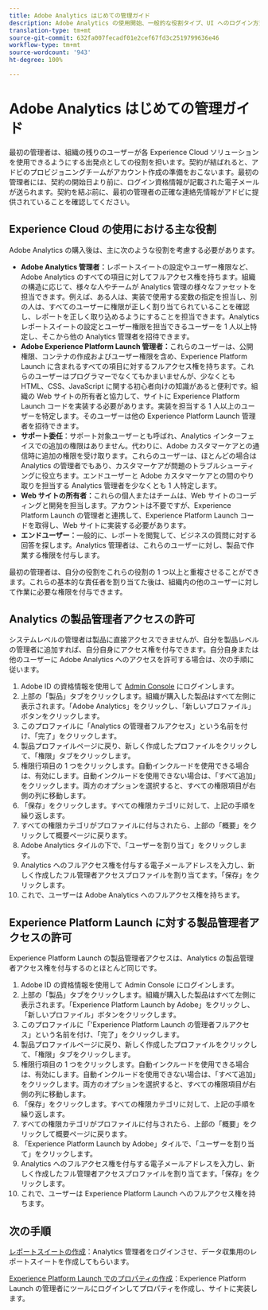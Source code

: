 ```yaml
---
title: Adobe Analytics はじめての管理ガイド
description: Adobe Analytics の使用開始、一般的な役割タイプ、UI へのログイン方法を説明します。
translation-type: tm+mt
source-git-commit: 632fa007fecadf01e2cef67fd3c2519799636e46
workflow-type: tm+mt
source-wordcount: '943'
ht-degree: 100%

---
```



# Adobe Analytics はじめての管理ガイド

最初の管理者は、組織の残りのユーザーが各 Experience Cloud ソリューションを使用できるようにする出発点としての役割を担います。契約が結ばれると、アドビのプロビジョニングチームがアカウント作成の準備をおこないます。最初の管理者には、契約の開始日より前に、ログイン資格情報が記載された電子メールが送られます。契約を結ぶ前に、最初の管理者の正確な連絡先情報がアドビに提供されていることを確認してください。

## Experience Cloud の使用における主な役割

Adobe Analytics の購入後は、主に次のような役割を考慮する必要があります。

* **Adobe Analytics 管理者：**&#x200B;レポートスイートの設定やユーザー権限など、Adobe Analytics のすべての項目に対してフルアクセス権を持ちます。組織の構造に応じて、様々な人やチームが Analytics 管理の様々なファセットを担当できます。例えば、ある人は、実装で使用する変数の指定を担当し、別の人は、すべてのユーザーに権限が正しく割り当てられていることを確認し、レポートを正しく取り込めるようにすることを担当できます。Analytics レポートスイートの設定とユーザー権限を担当できるユーザーを 1 人以上特定し、そこから他の Analytics 管理者を招待できます。
* **Adobe Experience Platform Launch 管理者：**&#x200B;これらのユーザーは、公開権限、コンテナの作成およびユーザー権限を含め、Experience Platform Launch に含まれるすべての項目に対するフルアクセス権を持ちます。これらのユーザーはプログラマーでなくてもかまいませんが、少なくとも HTML、CSS、JavaScript に関する初心者向けの知識があると便利です。組織の Web サイトの所有者と協力して、サイトに Experience Platform Launch コードを実装する必要があります。実装を担当する 1 人以上のユーザーを特定します。そのユーザーは他の Experience Platform Launch 管理者を招待できます。
* **サポート委任**：サポート対象ユーザーとも呼ばれ、Analytics インターフェイスでの追加の権限はありません。代わりに、Adobe カスタマーケアとの通信時に追加の権限を受け取ります。これらのユーザーは、ほとんどの場合は Analytics の管理者でもあり、カスタマーケアが問題のトラブルシューティングに役立ちます。エンドユーザーと Adobe カスタマーケアとの間のやり取りを担当する Analytics 管理者を少なくとも 1 人特定します。
* **Web サイトの所有者：**&#x200B;これらの個人またはチームは、Web サイトのコーディングと開発を担当します。アカウントは不要ですが、Experience Platform Launch の管理者と連携して、Experience Platform Launch コードを取得し、Web サイトに実装する必要があります。
* **エンドユーザー：**&#x200B;一般的に、レポートを閲覧して、ビジネスの質問に対する回答を探します。Analytics 管理者は、これらのユーザーに対し、製品で作業する権限を付与します。

最初の管理者は、自分の役割をこれらの役割の 1 つ以上と重複させることができます。これらの基本的な責任者を割り当てた後は、組織内の他のユーザーに対して作業に必要な権限を付与できます。

## Analytics の製品管理者アクセスの許可

システムレベルの管理者は製品に直接アクセスできませんが、自分を製品レベルの管理者に追加すれば、自分自身にアクセス権を付与できます。自分自身または他のユーザーに Adobe Analytics へのアクセスを許可する場合は、次の手順に従います。

1. Adobe ID の資格情報を使用して [Admin Console](https://adminconsole.adobe.com/) にログインします。
1. 上部の「製品」タブをクリックします。組織が購入した製品はすべて左側に表示されます。「Adobe Analytics」をクリックし、「新しいプロファイル」ボタンをクリックします。
1. このプロファイルに「Analytics の管理者フルアクセス」という名前を付け、「完了」をクリックします。
1. 製品プロファイルページに戻り、新しく作成したプロファイルをクリックして、「権限」タブをクリックします。
1. 権限行項目の 1 つをクリックします。自動インクルードを使用できる場合は、有効にします。自動インクルードを使用できない場合は、「すべて追加」をクリックします。両方のオプションを選択すると、すべての権限項目が右側の列に移動します。
1. 「保存」をクリックします。すべての権限カテゴリに対して、上記の手順を繰り返します。
1. すべての権限カテゴリがプロファイルに付与されたら、上部の「概要」をクリックして概要ページに戻ります。
1. Adobe Analytics タイルの下で、「ユーザーを割り当て」をクリックします。
1. Analytics へのフルアクセス権を付与する電子メールアドレスを入力し、新しく作成したフル管理者アクセスプロファイルを割り当てます。「保存」をクリックします。
1. これで、ユーザーは Adobe Analytics へのフルアクセス権を持ちます。

## Experience Platform Launch に対する製品管理者アクセスの許可

Experience Platform Launch の製品管理者アクセスは、Analytics の製品管理者アクセス権を付与するのとほとんど同じです。

1. Adobe ID の資格情報を使用して Admin Console にログインします。
1. 上部の「製品」タブをクリックします。組織が購入した製品はすべて左側に表示されます。「Experience Platform Launch by Adobe」をクリックし、「新しいプロファイル」ボタンをクリックします。
1. このプロファイルに「&#39;Experience Platform Launch の管理者フルアクセス」という名前を付け、「完了」をクリックします。
1. 製品プロファイルページに戻り、新しく作成したプロファイルをクリックして、「権限」タブをクリックします。
1. 権限行項目の 1 つをクリックします。自動インクルードを使用できる場合は、有効にします。自動インクルードを使用できない場合は、「すべて追加」をクリックします。両方のオプションを選択すると、すべての権限項目が右側の列に移動します。
1. 「保存」をクリックします。すべての権限カテゴリに対して、上記の手順を繰り返します。
1. すべての権限カテゴリがプロファイルに付与されたら、上部の「概要」をクリックして概要ページに戻ります。
1. 「Experience Platform Launch by Adobe」タイルで、「ユーザーを割り当て」をクリックします。
1. Analytics へのフルアクセス権を付与する電子メールアドレスを入力し、新しく作成したフル管理者アクセスプロファイルを割り当てます。「保存」をクリックします。
1. これで、ユーザーは Experience Platform Launch へのフルアクセス権を持ちます。

## 次の手順

[レポートスイートの作成](/help/admin/c-manage-report-suites/c-new-report-suite/t-create-a-report-suite.md)：Analytics 管理者をログインさせ、データ収集用のレポートスイートを作成してもらいます。

[Experience Platform Launch でのプロパティの作成](/help/implement/launch/create-analytics-property.md)：Experience Platform Launch の管理者にツールにログインしてプロパティを作成し、サイトに実装します。
